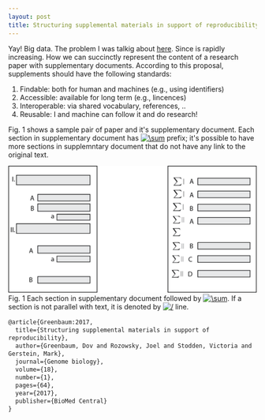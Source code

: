 ```yaml
---
layout: post
title: Structuring supplemental materials in support of reproducibility
---
```


Yay! Big data. The problem I was talkig about [here](/https://dadashkarimi.github.io/about/). Since is rapidly increasing. How we can succinctly represent the content of a research paper with supplementary documents. According to this proposal, supplements should have the following standards:
1. Findable: both for human and machines (e.g., using identifiers)
2. Accessible: available for long term (e.g., lincences)
3. Interoperable: via shared vocabulary, references, ..
4. Reusable: I and machine can follow it and do research!

Fig. 1 shows a sample pair of paper and it's supplementary document. Each section in supplementary document has <a href="https://www.codecogs.com/eqnedit.php?latex=\sum" target="_blank"><img src="https://latex.codecogs.com/gif.latex?\sum" title="\sum" /></a> prefix; it's possible to have more sections in supplemntary document that do not have any link to the original text. 

![_config.yml](/images/supplementary_1@3x.png)
Fig. 1 Each section in supplementary document followed by <a href="https://www.codecogs.com/eqnedit.php?latex=\sum" target="_blank"><img src="https://latex.codecogs.com/gif.latex?\sum" title="\sum" /></a>. If a section is not parallel with text, it is denoted by <a href="https://www.codecogs.com/eqnedit.php?latex=/" target="_blank"><img src="https://latex.codecogs.com/gif.latex?/" title="/" /></a> line. 

```
@article{Greenbaum:2017,
  title={Structuring supplemental materials in support of reproducibility},
  author={Greenbaum, Dov and Rozowsky, Joel and Stodden, Victoria and Gerstein, Mark},
  journal={Genome biology},
  volume={18},
  number={1},
  pages={64},
  year={2017},
  publisher={BioMed Central}
}
```
